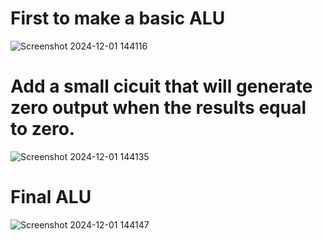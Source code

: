 # First to make a basic ALU
![Screenshot 2024-12-01 144116](https://github.com/user-attachments/assets/eca82c7f-59cc-48d8-9b47-6e24cf4835dc)

# Add a small cicuit that will generate zero output when the results equal to zero.
![Screenshot 2024-12-01 144135](https://github.com/user-attachments/assets/b0841739-d0db-4845-9a65-a6038364f459)

# Final ALU
![Screenshot 2024-12-01 144147](https://github.com/user-attachments/assets/92d9c23b-eb32-439e-89e9-3799f5964da3)

